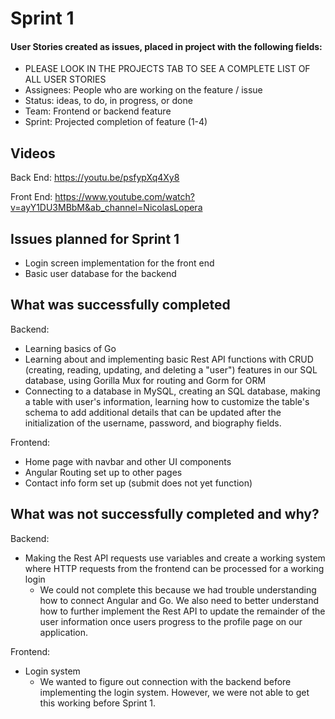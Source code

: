 # Sprint 1

#### User Stories created as issues, placed in project with the following fields:
- PLEASE LOOK IN THE PROJECTS TAB TO SEE A COMPLETE LIST OF ALL USER STORIES
- Assignees: People who are working on the feature / issue
- Status: ideas, to do, in progress, or done
- Team: Frontend or backend feature
- Sprint: Projected completion of feature (1-4)

## Videos
Back End:
https://youtu.be/psfypXq4Xy8

Front End:
https://www.youtube.com/watch?v=ayY1DU3MBbM&ab_channel=NicolasLopera

## Issues planned for Sprint 1

- Login screen implementation for the front end
- Basic user database for the backend

## What was successfully completed
Backend: 
- Learning basics of Go
- Learning about and implementing basic Rest API functions with CRUD (creating, reading, updating, and deleting a "user") features in our SQL database, using Gorilla Mux for routing and Gorm for ORM
- Connecting to a database in MySQL, creating an SQL database, making a table with user's information, learning how to customize the table's schema to add additional details that can be updated after the initialization of the username, password, and biography fields.

Frontend:
- Home page with navbar and other UI components
- Angular Routing set up to other pages
- Contact info form set up (submit does not yet function)
## What was not successfully completed and why?
Backend: 
- Making the Rest API requests use variables and create a working system where HTTP requests from the frontend can be processed for a working login
  - We could not complete this because we had trouble understanding how to connect Angular and Go. We also need to better understand how to further implement the Rest API to update the remainder of the user information once users progress to the profile page on our application. 

Frontend:
- Login system
  - We wanted to figure out connection with the backend before implementing the login system. However, we were not able to get this working before Sprint 1.
